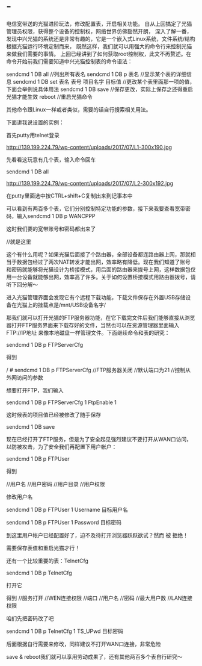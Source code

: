 # -
电信宽带送的光猫进阶玩法，修改配置表，开启相关功能。
自从上回搞定了光猫管理员权限，获得整个设备的控制权，网络世界仿佛豁然开朗，
深入了解一番，发现中兴光猫的系统还是非常有趣的，它是一个嵌入式Linux系统，文件系统/结构根据光猫运行环境定制而来，
既然这样，我们就可以用强大的命令行来控制光猫来做我们需要的事情。
上回已经讲到了如何获取root控制权，此文不再赘述。在命令开始前我们需要知道中兴光猫控制表的命令语法：

sendcmd 1 DB all  //列出所有表名
sendcmd 1 DB p 表名  //显示某个表的详细信息
sendcmd 1 DB set 表名 表号 项目名字 目标值 //更改某个表里面那一项的值，下面会举例说具体用法
sendcmd 1 DB save  //保存更改，实际上保存之还得重启光猫才能生效
reboot //重启光猫命令

其他命令跟Linux一样或者类似，需要的话自行搜索相关用法。

下面讲我说设置的实例：

首先putty用telnet登录

http://139.199.224.79/wp-content/uploads/2017/07/L1-300x190.jpg

先看看这玩意有几个表，输入命令回车

sendcmd 1 DB all

http://139.199.224.79/wp-content/uploads/2017/07/L2-300x192.jpg

在putty里面选中按CTRL+shift+C复制出来到记事本中

可以看到有两百多个表，它们分别控制特定功能的参数，接下来我要查看宽带密码，输入sendcmd 1 DB p WANCPPP

这时我们要的宽带账号和密码都出来了

<Tbl name=”WANCPPP” RowCount=”1″>
<Row No=”0″>
<DM name=”ViewName” val=”IGD.WD1.WCD2.WCPPP1″/>
<DM name=”UserName” val=”0777*******”/>
<DM name=”Password” val=”89******”/>    //就是这里
<DM name=”ConnTrigger” val=”0″/>
<DM name=”AuthType” val=”0″/>
<DM name=”IdleTime” val=”1200″/>
<DM name=”AutoDisconnTime” val=”0″/>
<DM name=”WarnDisconnTime” val=”0″/>
<DM name=”MaxMRU” val=”1492″/>
<DM name=”MTU” val=”1492″/>
<DM name=”EchoTime” val=”30″/>
<DM name=”EchoRetry” val=”20″/>
<DM name=”PPPoEACName” val=””/>
<DM name=”PPPoEServiceName” val=””/>
<DM name=”EnableProxy” val=”0″/>
<DM name=”MaxUser” val=”4″/>
<DM name=”EnablePassThrough” val=”0″/>
<DM name=”PassThroughViewName” val=””/>
<DM name=”ValidWANRx” val=”0″/>
<DM name=”ValidLANTx” val=”1″/>
<DM name=”HostTrigger” val=”1″/>
<DM name=”TtyDialNum” val=””/>
<DM name=”TtyAPN” val=””/>
<DM name=”TtyPDPType” val=”0″/>
<DM name=”PPPEncapsType” val=”0″/>
<DM name=”EncapsID” val=””/>
<DM name=”GUATrigger” val=”0″/>
<DM name=”DNSv6Trigger” val=”0″/>
<DM name=”PrefixTrigger” val=”0″/>
<DM name=”AFTRTrigger” val=”0″/>
</Row>
</Tbl>

这个有什么用呢？如果光猫后面接了个路由器，全部设备都连路由器上网，那就相当于数据包经过了两次NAT转发才能出网，效率略有降低。现在我们知道了账号和密码就能够将光猫设计为桥接模式，用后面的路由器来拨号上网，这样数据包仅用一台设备就能够出网，效率高了许多。关于如何设置桥接模式用路由器拨号，请听下回分解～

进入光猫管理界面会发现它有个远程下载功能，下载文件保存在外置USB存储设备在光猫上的挂载点是/mnt/USB设备名字/

那我们就可以打开光猫的FTP服务器功能，在它下载完文件后我们能够直接从浏览器打开FTP服务界面来下载存好的文件，当然也可以在资源管理器里面输入FTP://IP地址  来像本地磁盘一样管理文件。下面继续命令和表的研究：

sendcmd 1 DB p FTPServerCfg

得到

/ # sendcmd 1 DB p FTPServerCfg
<Tbl name=”FTPServerCfg” RowCount=”1″>
<Row No=”0″>
<DM name=”FtpEnable” val=”0″/>  //FTP服务器关闭
<DM name=”ServerPort” val=”21″/> //默认端口为21
<DM name=”WanIfEnable” val=”0″/> //控制从外网访问的参数
<DM name=”FtpAnon” val=”0″/>
<DM name=”WanID0″ val=””/>
<DM name=”WanID1″ val=””/>
<DM name=”WanID2″ val=””/>
<DM name=”WanID3″ val=””/>
<DM name=”WanID4″ val=””/>
<DM name=”WanID5″ val=””/>
<DM name=”WanID6″ val=””/>
<DM name=”WanID7″ val=””/>
<DM name=”MaxClient” val=”5″/>
<DM name=”MaxPerIp” val=”5″/>
<DM name=”MaxRate” val=”250000″/>
</Row>
</Tbl>

想要打开FTP，我们输入

sendcmd 1 DB p FTPServerCfg 1 FtpEnable 1

这时候表的项目值已经被修改了随手保存

sendcmd 1 DB save

现在已经打开了FTP服务，但是为了安全起见强烈建议不要打开从WAN口访问，以防被攻击，为了安全我们再配置下用户帐户：

sendcmd 1 DB p FTPUser

得到

<Tbl name=”FTPUser” RowCount=”8″>
<Row No=”0″>
<DM name=”ViewName” val=”IGD.FTPUSER0″/>
<DM name=”Username” val=”admin”/> //用户名
<DM name=”Password” val=”admin”/> //用户密码
<DM name=”Location” val=”/”/>             //用户目录
<DM name=”UserRight” val=”3″/>         //用户权限
</Row>
<Row No=”1″>
<DM name=”ViewName” val=””/>
<DM name=”Username” val=””/>
<DM name=”Password” val=””/>
<DM name=”Location” val=””/>
<DM name=”UserRight” val=”0″/>
</Row>
<Row No=”2″>
<DM name=”ViewName” val=””/>
<DM name=”Username” val=””/>
<DM name=”Password” val=””/>
<DM name=”Location” val=””/>
<DM name=”UserRight” val=”0″/>
</Row>
<Row No=”3″>
<DM name=”ViewName” val=””/>
<DM name=”Username” val=””/>
<DM name=”Password” val=””/>
<DM name=”Location” val=””/>
<DM name=”UserRight” val=”0″/>
</Row>
<Row No=”4″>
<DM name=”ViewName” val=””/>
<DM name=”Username” val=””/>
<DM name=”Password” val=””/>
<DM name=”Location” val=””/>
<DM name=”UserRight” val=”0″/>
</Row>
<Row No=”5″>
<DM name=”ViewName” val=””/>
<DM name=”Username” val=””/>
<DM name=”Password” val=””/>
<DM name=”Location” val=””/>
<DM name=”UserRight” val=”0″/>
</Row>
<Row No=”6″>
<DM name=”ViewName” val=””/>
<DM name=”Username” val=””/>
<DM name=”Password” val=””/>
<DM name=”Location” val=””/>
<DM name=”UserRight” val=”0″/>
</Row>
<Row No=”7″>
<DM name=”ViewName” val=””/>
<DM name=”Username” val=””/>
<DM name=”Password” val=””/>
<DM name=”Location” val=””/>
<DM name=”UserRight” val=”0″/>
</Row>
</Tbl>

修改用户名

sendcmd 1 DB p FTPUser 1 Username 目标用户名

sendcmd 1 DB p FTPUser 1 Password 目标密码

到这里用户帐户已经配置好了，迫不及待打开浏览器跃跃欲试？然而 被 拒绝！

需要保存表值和重启光猫才行！

还有一个比较重要的表：TelnetCfg

sendcmd 1 DB p TelnetCfg

打开它

得到<Tbl name=”TelnetCfg” RowCount=”1″>
<Row No=”0″>
<DM name=”TS_Enable” val=”1″/> //服务打开
<DM name=”Wan_Enable” val=”0″/> //WEN连接权限
<DM name=”Lan_Enable” val=”0″/>
<DM name=”TS_Port” val=”23″/>      //端口
<DM name=”TS_UName” val=”root”/>  //用户名
<DM name=”TS_UPwd” val=”Zte521″/> //密码
<DM name=”Max_Con_Num” val=”5″/> //最大用户数
<DM name=”ProcType” val=”0″/>
<DM name=”Lan_EnableAfterOlt” val=”1″/> //LAN连接权限
<DM name=”WanWebLinkToTS” val=”1″/>
</Row>
</Tbl>

咱们先把密码改了吧

sendcmd 1 DB p TelnetCfg 1 TS_UPwd 目标密码

后面根据自行需要来修改，同样建议不打开WAN口连接，非常危险

save & reboot我们就可以享用劳动成果了，还有其他两百多个表自行研究～
